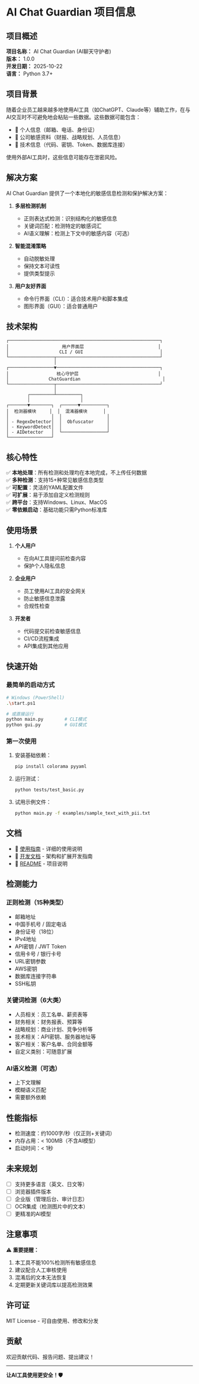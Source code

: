 # AI Chat Guardian 项目信息

## 项目概述

**项目名称：** AI Chat Guardian (AI聊天守护者)  
**版本：** 1.0.0  
**开发日期：** 2025-10-22  
**语言：** Python 3.7+  

## 项目背景

随着企业员工越来越多地使用AI工具（如ChatGPT、Claude等）辅助工作，在与AI交互时不可避免地会粘贴一些数据。这些数据可能包含：

- 📧 个人信息（邮箱、电话、身份证）
- 💼 公司敏感资料（财报、战略规划、人员信息）
- 🔑 技术信息（代码、密钥、Token、数据库连接）

使用外部AI工具时，这些信息可能存在泄密风险。

## 解决方案

AI Chat Guardian 提供了一个本地化的敏感信息检测和保护解决方案：

1. **多层检测机制**
   - 正则表达式检测：识别结构化的敏感信息
   - 关键词匹配：检测特定的敏感词汇
   - AI语义理解：检测上下文中的敏感内容（可选）

2. **智能混淆策略**
   - 自动脱敏处理
   - 保持文本可读性
   - 提供类型提示

3. **用户友好界面**
   - 命令行界面（CLI）：适合技术用户和脚本集成
   - 图形界面（GUI）：适合普通用户

## 技术架构

```
┌─────────────────────────────────────────────────────────┐
│                    用户界面层                            │
│                   CLI / GUI                             │
└─────────────────┬───────────────────────────────────────┘
                  │
┌─────────────────▼───────────────────────────────────────┐
│                  核心守护层                              │
│               ChatGuardian                               │
└─────────────────┬───────────────────────────────────────┘
                  │
        ┌─────────┴─────────┐
        │                   │
┌───────▼────────┐  ┌──────▼──────────┐
│  检测器模块     │  │  混淆器模块      │
│                │  │                 │
│ - RegexDetector│  │  Obfuscator     │
│ - KeywordDetect│  │                 │
│ - AIDetector   │  └─────────────────┘
└────────────────┘
```

## 核心特性

✅ **本地处理**：所有检测和处理均在本地完成，不上传任何数据  
✅ **多种检测**：支持15+种常见敏感信息类型  
✅ **可配置**：灵活的YAML配置文件  
✅ **可扩展**：易于添加自定义检测规则  
✅ **跨平台**：支持Windows、Linux、MacOS  
✅ **零依赖启动**：基础功能只需Python标准库  

## 使用场景

1. **个人用户**
   - 在向AI工具提问前检查内容
   - 保护个人隐私信息

2. **企业用户**
   - 员工使用AI工具的安全网关
   - 防止敏感信息泄露
   - 合规性检查

3. **开发者**
   - 代码提交前检查敏感信息
   - CI/CD流程集成
   - API集成到其他应用

## 快速开始

### 最简单的启动方式

```bash
# Windows (PowerShell)
.\start.ps1

# 或直接运行
python main.py        # CLI模式
python gui.py         # GUI模式
```

### 第一次使用

1. 安装基础依赖：
   ```bash
   pip install colorama pyyaml
   ```

2. 运行测试：
   ```bash
   python tests/test_basic.py
   ```

3. 试用示例文件：
   ```bash
   python main.py -f examples/sample_text_with_pii.txt
   ```

## 文档

- 📖 [使用指南](docs/USAGE.md) - 详细的使用说明
- 🔧 [开发文档](docs/DEVELOPMENT.md) - 架构和扩展开发指南
- 📝 [README](README.md) - 项目说明

## 检测能力

### 正则检测（15种类型）
- 邮箱地址
- 中国手机号 / 固定电话
- 身份证号（18位）
- IPv4地址
- API密钥 / JWT Token
- 信用卡号 / 银行卡号
- URL密钥参数
- AWS密钥
- 数据库连接字符串
- SSH私钥

### 关键词检测（6大类）
- 人员相关：员工名单、薪资表等
- 财务相关：财务报表、预算等
- 战略规划：商业计划、竞争分析等
- 技术相关：API密钥、服务器地址等
- 客户相关：客户名单、合同金额等
- 自定义类别：可随意扩展

### AI语义检测（可选）
- 上下文理解
- 模糊语义匹配
- 需要额外依赖

## 性能指标

- 检测速度：约1000字/秒（仅正则+关键词）
- 内存占用：< 100MB（不含AI模型）
- 启动时间：< 1秒

## 未来规划

- [ ] 支持更多语言（英文、日文等）
- [ ] 浏览器插件版本
- [ ] 企业版（管理后台、审计日志）
- [ ] OCR集成（检测图片中的文本）
- [ ] 更精准的AI模型

## 注意事项

⚠️ **重要提醒：**
1. 本工具不能100%检测所有敏感信息
2. 建议配合人工审核使用
3. 混淆后的文本无法恢复
4. 定期更新关键词库以提高检测效果

## 许可证

MIT License - 可自由使用、修改和分发

## 贡献

欢迎贡献代码、报告问题、提出建议！

---

**让AI工具使用更安全！🛡️**
